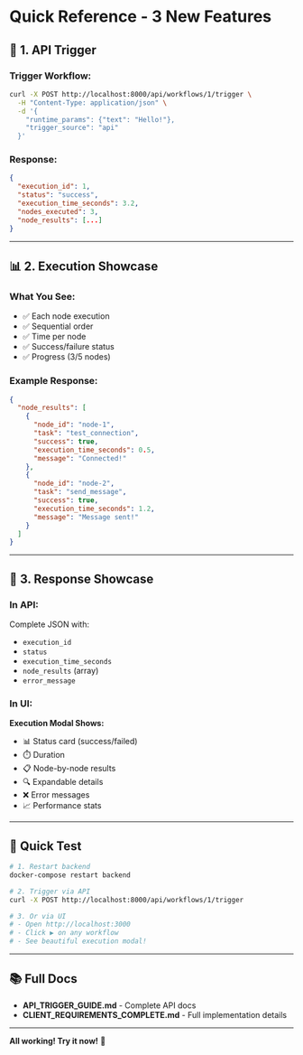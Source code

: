 # Quick Reference - 3 New Features

## 🚀 1. API Trigger

### Trigger Workflow:
```bash
curl -X POST http://localhost:8000/api/workflows/1/trigger \
  -H "Content-Type: application/json" \
  -d '{
    "runtime_params": {"text": "Hello!"},
    "trigger_source": "api"
  }'
```

### Response:
```json
{
  "execution_id": 1,
  "status": "success",
  "execution_time_seconds": 3.2,
  "nodes_executed": 3,
  "node_results": [...]
}
```

---

## 📊 2. Execution Showcase

### What You See:
- ✅ Each node execution
- ✅ Sequential order
- ✅ Time per node
- ✅ Success/failure status
- ✅ Progress (3/5 nodes)

### Example Response:
```json
{
  "node_results": [
    {
      "node_id": "node-1",
      "task": "test_connection",
      "success": true,
      "execution_time_seconds": 0.5,
      "message": "Connected!"
    },
    {
      "node_id": "node-2",
      "task": "send_message",
      "success": true,
      "execution_time_seconds": 1.2,
      "message": "Message sent!"
    }
  ]
}
```

---

## 💬 3. Response Showcase

### In API:
Complete JSON with:
- `execution_id`
- `status`
- `execution_time_seconds`
- `node_results` (array)
- `error_message`

### In UI:
**Execution Modal Shows:**
- 📊 Status card (success/failed)
- ⏱️ Duration
- 📋 Node-by-node results
- 🔍 Expandable details
- ❌ Error messages
- 📈 Performance stats

---

## 🎯 Quick Test

```bash
# 1. Restart backend
docker-compose restart backend

# 2. Trigger via API
curl -X POST http://localhost:8000/api/workflows/1/trigger

# 3. Or via UI
# - Open http://localhost:3000
# - Click ▶️ on any workflow
# - See beautiful execution modal!
```

---

## 📚 Full Docs

- **API_TRIGGER_GUIDE.md** - Complete API docs
- **CLIENT_REQUIREMENTS_COMPLETE.md** - Full implementation details

---

**All working! Try it now!** 🎉
